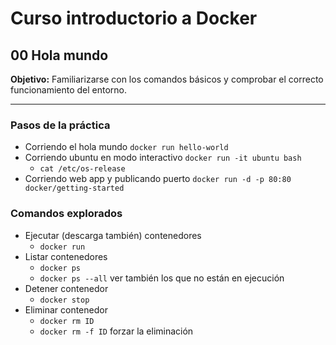 # Curso introductorio a Docker

## 00 Hola mundo

**Objetivo:** Familiarizarse con los comandos básicos y comprobar el correcto funcionamiento del entorno.

---

### Pasos de la práctica

- Corriendo el hola mundo
  `docker run hello-world`
- Corriendo ubuntu en modo interactivo
  `docker run -it ubuntu bash`
  - `cat /etc/os-release`
- Corriendo web app y publicando puerto
  `docker run -d -p 80:80 docker/getting-started` 

### Comandos explorados

- Ejecutar (descarga también) contenedores
  - `docker run`
- Listar contenedores
  - `docker ps`
  - `docker ps --all` ver también los que no están en ejecución
- Detener contenedor
  - `docker stop`
- Eliminar contenedor 
  - `docker rm ID`
  - `docker rm -f ID` forzar la eliminación
